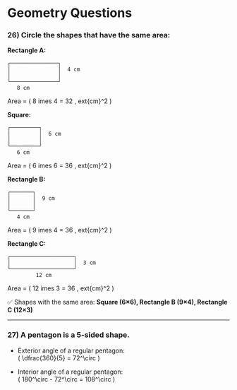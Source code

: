 # Geometry Questions

### 26) Circle the shapes that have the same area:  

**Rectangle A:**  
```
┌───────────────┐
│               │  4 cm
│               │
└───────────────┘
   8 cm
```
Area = \( 8 	imes 4 = 32 \, 	ext{cm}^2 \)

**Square:**  
```
┌─────────┐
│         │  6 cm
│         │
└─────────┘
   6 cm
```
Area = \( 6 	imes 6 = 36 \, 	ext{cm}^2 \)

**Rectangle B:**  
```
┌───────┐
│       │  9 cm
│       │
└───────┘
   4 cm
```
Area = \( 9 	imes 4 = 36 \, 	ext{cm}^2 \)

**Rectangle C:**  
```
┌────────────────────┐
│                    │  3 cm
└────────────────────┘
         12 cm
```
Area = \( 12 	imes 3 = 36 \, 	ext{cm}^2 \)

✅ Shapes with the same area: **Square (6×6), Rectangle B (9×4), Rectangle C (12×3)**  

---

### 27) A pentagon is a 5-sided shape.  

- Exterior angle of a regular pentagon:  
  \( \dfrac{360}{5} = 72^\circ \)  

- Interior angle of a regular pentagon:  
  \( 180^\circ - 72^\circ = 108^\circ \)  
